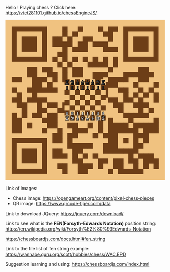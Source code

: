 Hello !
Playing chess ?
Click here: https://viet281101.github.io/chessEngineJS/

![alt text](./images/ChessEngineQR.png)


Link of images:
- Chess image: https://opengameart.org/content/pixel-chess-pieces
- QR image: https://www.qrcode-tiger.com/data




Link to download JQuery:
https://jquery.com/download/



Link to see what is the **FEN(Forsyth–Edwards Notation)** position string: 
https://en.wikipedia.org/wiki/Forsyth%E2%80%93Edwards_Notation

https://chessboardjs.com/docs.html#fen_string



Link to the file list of fen string example:
https://wannabe.guru.org/scott/hobbies/chess/WAC.EPD


Suggestion learning and using:
https://chessboardjs.com/index.html
